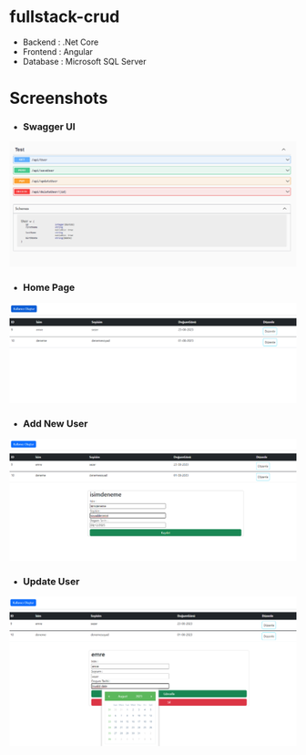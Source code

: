 # fullstack-crud
* Backend : .Net Core
* Frontend : Angular
* Database : Microsoft SQL Server

# Screenshots

* ### Swagger UI

![swagger-ui.png](screenshots%2Fswagger-ui.png)

* ### Home Page

![angular-homepage.png](screenshots%2Fangular-homepage.png)

* ### Add New User

![angular-newUser.png](screenshots%2Fangular-newUser.png)

* ### Update User

![angular-updateUser.png](screenshots%2Fangular-updateUser.png)
